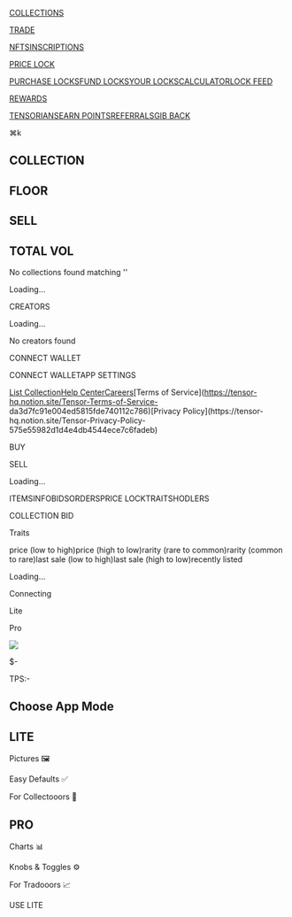 [](/)[COLLECTIONS](/)

[TRADE](/trade/default)

[NFTS](/trade/default)[INSCRIPTIONS](/inscriptions)

[PRICE LOCK](/lock/purchase)

[PURCHASE LOCKS](/lock/purchase)[FUND LOCKS](/lock/fund)[YOUR
LOCKS](/lock/your)[CALCULATOR](/lock/calculator)[LOCK FEED](/lock/feed)

[REWARDS](/rewards)

[TENSORIANS](/rewards)[EARN POINTS](/rewards)[REFERRALS](/rewards)[GIB
BACK](/rewards)

⌘k

## COLLECTION

## FLOOR

## SELL

## TOTAL VOL

No collections found matching ''

Loading...

CREATORS

Loading...

No creators found

CONNECT WALLET

CONNECT WALLETAPP SETTINGS

[](https://discord.gg/tensor)

[](https://twitter.com/tensor_hq)

[List Collection](https://create.tensor.trade)[Help
Center](https://docs.tensor.trade)[Careers](https://boards.greenhouse.io/tensor)[Terms
of Service](https://tensor-hq.notion.site/Tensor-Terms-of-Service-
da3d7fc91e004ed5815fde740112c786)[Privacy Policy](https://tensor-
hq.notion.site/Tensor-Privacy-Policy-575e55982d1d4e4db4544ece7c6fadeb)

BUY

SELL

Loading...

ITEMSINFOBIDSORDERSPRICE LOCKTRAITSHODLERS

COLLECTION BID

Traits

price (low to high)price (high to low)rarity (rare to common)rarity (common to
rare)last sale (low to high)last sale (high to low)recently listed

Loading...

Connecting

Lite

Pro

![](/tensorians/11.png)

$-

TPS:-

## Choose App Mode

## LITE

Pictures 🖼️

Easy Defaults ✅️

For Collectooors 🍷

## PRO

Charts 📊

Knobs & Toggles ⚙️

For Tradooors 📈

USE LITE

